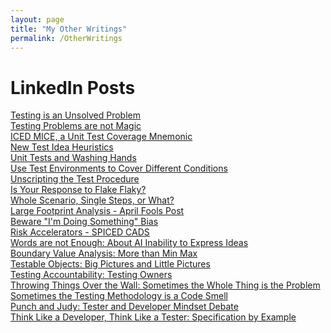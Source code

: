 ```yaml
---
layout: page
title: "My Other Writings"
permalink: /OtherWritings
---
```


LinkedIn Posts
====================
<a href="https://www.linkedin.com/posts/wayneroseberry_softwaretesting-softwaredevelopment-activity-7320098816009924609--30O?utm_source=share&utm_medium=member_desktop&rcm=ACoAAAAh3ZkBmQDDIKsXxS7JDXb4_7-CCEd9B64">Testing is an Unsolved Problem</a><br>
<a href="https://www.linkedin.com/posts/wayneroseberry_softwaretesting-softwaredevelopment-activity-7319070706275622912-UgMD?utm_source=share&utm_medium=member_desktop&rcm=ACoAAAAh3ZkBmQDDIKsXxS7JDXb4_7-CCEd9B64">Testing Problems are not Magic</a><br>
<a href="https://www.linkedin.com/posts/wayneroseberry_softwaretesting-softwaredevelopment-professionalstuntmousedonotattempt-activity-7318357267865575425-jA9o?utm_source=share&utm_medium=member_desktop&rcm=ACoAAAAh3ZkBmQDDIKsXxS7JDXb4_7-CCEd9B64">ICED MICE, a Unit Test Coverage Mnemonic</a><br>
<a href="https://www.linkedin.com/posts/wayneroseberry_softwaretesting-softwaredevelopment-activity-7316906887805841408-DYlu?utm_source=share&utm_medium=member_desktop&rcm=ACoAAAAh3ZkBmQDDIKsXxS7JDXb4_7-CCEd9B64">New Test Idea Heuristics</a><br>
<a href="https://www.linkedin.com/posts/wayneroseberry_similar-to-restrooms-in-restaurants-activity-7315863477930102784-fBJo?utm_source=share&utm_medium=member_desktop&rcm=ACoAAAAh3ZkBmQDDIKsXxS7JDXb4_7-CCEd9B64">Unit Tests and Washing Hands</a><br>
<a href="https://www.linkedin.com/posts/wayneroseberry_softwaretesting-softwaredevelopment-activity-7315779316804403200-uhT5?utm_source=share&utm_medium=member_desktop&rcm=ACoAAAAh3ZkBmQDDIKsXxS7JDXb4_7-CCEd9B64">Use Test Environments to Cover Different Conditions</a><br>
<a href="https://www.linkedin.com/posts/wayneroseberry_softwaretesting-softwaredevelopment-activity-7315489334562828288-5D_g?utm_source=share&utm_medium=member_desktop&rcm=ACoAAAAh3ZkBmQDDIKsXxS7JDXb4_7-CCEd9B64">Unscripting the Test Procedure</a><br>
<a href="https://www.linkedin.com/posts/wayneroseberry_softwaretesting-softwaredevelopment-embracetheflake-activity-7313187722733461504-kQF6?utm_source=share&utm_medium=member_desktop&rcm=ACoAAAAh3ZkBmQDDIKsXxS7JDXb4_7-CCEd9B64">Is Your Response to Flake Flaky?</a><br>
<a href="https://www.linkedin.com/posts/wayneroseberry_softwaretesting-softwaredevelopment-ialreadydidanaprilfirstjokepostsothisoneisreal-activity-7312875858501713921-X6q_?utm_source=share&utm_medium=member_desktop&rcm=ACoAAAAh3ZkBmQDDIKsXxS7JDXb4_7-CCEd9B64">Whole Scenario, Single Steps, or What?</a><br>
<a href="https://www.linkedin.com/posts/wayneroseberry_softwaretesting-softwaredevelopment-startsubtleandthengooverthetoponaprilfirst-activity-7312838903399337984-xAuq?utm_source=share&utm_medium=member_desktop&rcm=ACoAAAAh3ZkBmQDDIKsXxS7JDXb4_7-CCEd9B64">Large Footprint Analysis - April Fools Post</a><br>
<a href="https://www.linkedin.com/posts/wayneroseberry_softwaretesting-softwaredevelopment-activity-7312598185019940864-gnYh?utm_source=share&utm_medium=member_desktop&rcm=ACoAAAAh3ZkBmQDDIKsXxS7JDXb4_7-CCEd9B64">Beware "I'm Doing Something" Bias</a><br>
<a href="https://www.linkedin.com/posts/wayneroseberry_softwaretesting-softwaredevelopment-activity-7309579605772746752-MFD0?utm_source=share&utm_medium=member_desktop&rcm=ACoAAAAh3ZkBmQDDIKsXxS7JDXb4_7-CCEd9B64">Risk Accelerators - SPICED CADS</a><br>
<a href="https://www.linkedin.com/posts/wayneroseberry_softwaretesting-softwaredevelopment-genai-activity-7309449719670263808-vmyz?utm_source=share&utm_medium=member_desktop&rcm=ACoAAAAh3ZkBmQDDIKsXxS7JDXb4_7-CCEd9B64">Words are not Enough: About AI Inability to Express Ideas</a><br>
<a href="https://www.linkedin.com/posts/wayneroseberry_softwaretesting-softwaredevelopment-activity-7307186968914735104-bkjl?utm_source=share&utm_medium=member_desktop&rcm=ACoAAAAh3ZkBmQDDIKsXxS7JDXb4_7-CCEd9B64">Boundary Value Analysis: More than Min Max</a><br>
<a href="https://www.linkedin.com/posts/wayneroseberry_softwaretesting-softwaredevelopment-activity-7307066505706315776-aEkS?utm_source=share&utm_medium=member_desktop&rcm=ACoAAAAh3ZkBmQDDIKsXxS7JDXb4_7-CCEd9B64">Testable Objects: Big Pictures and Little Pictures</a><br>
<a href="https://www.linkedin.com/posts/wayneroseberry_softwaretesting-softwaredevelopment-shiftleftisdeadlonglifeshiftitalloverthefreakinmap-activity-7306748640247566338-Gw4Q?utm_source=share&utm_medium=member_desktop&rcm=ACoAAAAh3ZkBmQDDIKsXxS7JDXb4_7-CCEd9B64">Testing Accountability: Testing Owners</a><br>
<a href="https://www.linkedin.com/posts/wayneroseberry_softwaredevelopment-softwaretesting-nooffenseintendedtothoseinthemasonryprofession-activity-7305978373988618242-AmM0?utm_source=share&utm_medium=member_desktop&rcm=ACoAAAAh3ZkBmQDDIKsXxS7JDXb4_7-CCEd9B64">Throwing Things Over the Wall: Sometimes the Whole Thing is the Problem</a><br>
<a href="https://www.linkedin.com/posts/wayneroseberry_softwaretesting-softwaredevelopment-maybethesmellisntyou-activity-7304536331307651072-o1nl?utm_source=share&utm_medium=member_desktop&rcm=ACoAAAAh3ZkBmQDDIKsXxS7JDXb4_7-CCEd9B64">Sometimes the Testing Methodology is a Code Smell</a><br>
<a href="https://www.linkedin.com/posts/wayneroseberry_softwaretesting-softwaredevelopment-yesibelieveinatestermindsetbutwhatisthatreally-activity-7304220222809329664-Xjtk?utm_source=share&utm_medium=member_desktop&rcm=ACoAAAAh3ZkBmQDDIKsXxS7JDXb4_7-CCEd9B64">Punch and Judy: Tester and Developer Mindset Debate</a><br>
<a href="https://www.linkedin.com/posts/wayneroseberry_softwaretesting-softwaredevelopment-activity-7304195867488464897-QW91?utm_source=share&utm_medium=member_desktop&rcm=ACoAAAAh3ZkBmQDDIKsXxS7JDXb4_7-CCEd9B64">Think Like a Developer, Think Like a Tester: Specification by Example</a><br>
